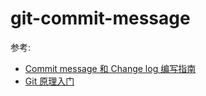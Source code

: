 # git-commit-message

参考:

- [Commit message 和 Change log 编写指南](./commit-message.html)
- [Git 原理入门](https://www.ruanyifeng.com/blog/2018/10/git-internals.html)
